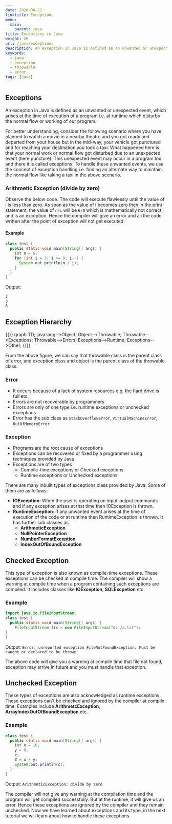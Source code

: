 ```yaml
---
date: 2020-08-22
linktitle: Exceptions
menu:
  main:
    parent: java
title: Exceptions in Java
weight: 26
url: /java/exceptions
description: An exception in Java is defined as an unwanted or unexpected event. Object, Throwable, Exception, Error.
keywords:
  - java
  - exception
  - throwable
  - error
tags: [Java]  
---
```

## Exceptions
An exception in Java is defined as an unwanted or unexpected event, which arises at the time of execution of a program i.e. at runtime which disturbs the normal flow or working of our program. 

For better understanding, consider the following scenario where you have planned to watch a movie in a nearby theatre and you got ready and departed from your house but in the mid-way, your vehicle got punctured and for reaching your destination you took a taxi. What happened here is that your normal work or normal flow got disturbed due to an unexpected event (here puncture). This unexpected event may occur in a program too and there it is called exceptions. To handle these unwanted events, we use the concept of exception handling i.e. finding an alternate way to maintain the normal flow like taking a taxi in the above scenario.

### Arithmetic Exception (divide by zero)
Observe the below code. The code will execute flawlessly until the value of i is less than zero. As soon as the value of i becomes zero then in the print statement, the value of `n/i` will be `6/0` which is mathematically not correct and is an exception. Hence the compiler will give an error and all the code written after the point of exception will not get executed.

#### Example
```java
class test {
  public static void main(String[] args) {
    int n = 6;
    for (int i = 3; i >= 0; i--) {
      System.out.println(n / i);
    }
  }
}
```
Output:
```bash
2
3
6
```
## Exception Hierarchy
{{<mermaid>}}
graph TD;
  java.lang-->Object;
  Object-->Throwable;
  Throwable-->Exceptions;
  Throwable-->Errors;
  Exceptions-->Runtime;
  Exceptions-->Other;
{{</mermaid>}}

From the above figure, we can say that throwable class is the parent class of error, and exception class and object is the parent class of the throwable class.

### Error
- It occurs because of a lack of system resources e.g. the hard drive is full etc.
- Errors are not recoverable by programmers
- Errors are only of one type i.e. runtime exceptions or unchecked exceptions
- Error has the sub class as `StackOverflowError`, `VirtualMachineError`, `OutOfMemoryError`

### Exception
- Programs are the root cause of exceptions
- Exceptions can be recovered or fixed by a programmer using techniques provided by Java
- Exceptions are of two types
  - Compile-time exceptions or Checked exceptions 
  - Runtime exceptions or Unchecked exceptions.

There are many inbuilt types of exceptions class provided by Java. Some of them are as follows:

- **IOException**: When the user is operating on input-output commands and if any exception arises at that time then IOException is thrown.
- **RuntimeException**: If any unwanted event arises at the time of execution of the code or at runtime then RuntimeException is thrown. It has further sub classes as
  - **ArithmeticException**
  - **NullPointerException**
  - **NumberFormatException**
  - **IndexOutOfBoundException**

## Checked Exception
This type of exception is also known as compile-time exceptions. These exceptions can be checked at compile time. The compiler will show a warning at compile time when a program containing such exceptions are compiled. It includes classes like **IOException**, **SQLExcpetion** etc.

### Example
```java
import java.io.FileInputStream;
class test {
  public static void main(String[] args) {
    FileInputStream fis = new FileInputStream("d: /a.txt");
}
}
```
Output: `Error: unreported exception FileNotFoundException. Must be caught or declared to be thrown`

The above code will give you a warning at compile time that file not found, exception may arrive in future and you must handle that exception.

## Unchecked Exception
These types of exceptions are also acknowledged as runtime exceptions. These exceptions can't be checked and ignored by the compiler at compile time. Examples include **ArithmetcException**, **ArrayIndexOutOfBoundException** etc.
### Example
```java
class test {
  public static void main(String[] args) {
    int x = 10,
    y = 0,
    z;
    Z = x / y;
    System.out.println(c);
  }
}
```
Output: `ArithmeticException: divide by zero`

The compiler will not give any warning at the compilation time and the program will get compiled successfully. But at the runtime, it will give us an error. Hence these exceptions are ignored by the compiler and they remain unchecked. 
Now we have learned about exceptions and its type, in the next tutorial we will learn about how to handle these exceptions.
